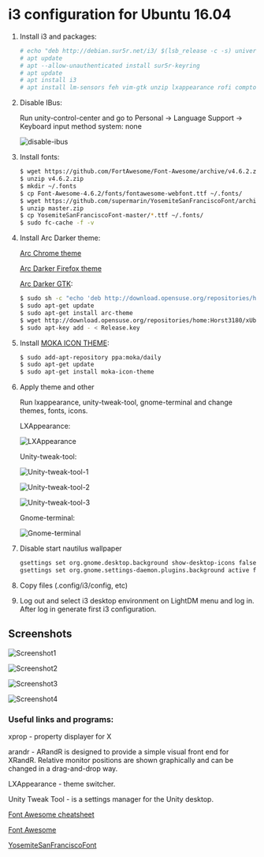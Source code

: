 i3 configuration for Ubuntu 16.04
=================================

1. Install i3 and packages:

    ```bash
    # echo "deb http://debian.sur5r.net/i3/ $(lsb_release -c -s) universe" >> /etc/apt/sources.list
    # apt update
    # apt --allow-unauthenticated install sur5r-keyring
    # apt update
    # apt install i3
    # apt install lm-sensors feh vim-gtk unzip lxappearance rofi compton i3blocks gxkb xfce4-volumed pasystray arandr unity-tweak-tool fonts-hack-ttf
    ```

2. Disable IBus:

    Run unity-control-center and go to Personal -> Language Support -> Keyboard input method system: none

    ![disable-ibus](https://i.gyazo.com/a834400b922d3251d2577b7d3636c871.png)

3. Install fonts:

    ```bash
    $ wget https://github.com/FortAwesome/Font-Awesome/archive/v4.6.2.zip
    $ unzip v4.6.2.zip
    $ mkdir ~/.fonts
    $ cp Font-Awesome-4.6.2/fonts/fontawesome-webfont.ttf ~/.fonts/
    $ wget https://github.com/supermarin/YosemiteSanFranciscoFont/archive/master.zip
    $ unzip master.zip
    $ cp YosemiteSanFranciscoFont-master/*.ttf ~/.fonts/
    $ sudo fc-cache -f -v
    ```

4. Install Arc Darker theme:

    [Arc Chrome theme]

    [Arc Darker Firefox theme]

    [Arc Darker GTK]:

    ```bash
    $ sudo sh -c "echo 'deb http://download.opensuse.org/repositories/home:/Horst3180/xUbuntu_16.04/ /' >> /etc/apt/sources.list.d/arc-theme.list"
    $ sudo apt-get update
    $ sudo apt-get install arc-theme
    $ wget http://download.opensuse.org/repositories/home:Horst3180/xUbuntu_16.04/Release.key
    $ sudo apt-key add - < Release.key
    ```

5. Install [MOKA ICON THEME]:

    ```bash
    $ sudo add-apt-repository ppa:moka/daily
    $ sudo apt-get update
    $ sudo apt-get install moka-icon-theme
    ```

6. Apply theme and other

    Run lxappearance, unity-tweak-tool, gnome-terminal and change themes, fonts, icons.

    LXAppearance:

    ![LXAppearance](https://i.gyazo.com/cb09d9522e8ad794a4b5da4ae8b4a5d3.png)

    Unity-tweak-tool:

    ![Unity-tweak-tool-1](https://i.gyazo.com/fb548639d28250f4c62483e00e888f59.png)

    ![Unity-tweak-tool-2](https://i.gyazo.com/08de9d2438351bb4817966138daf96ef.png)

    ![Unity-tweak-tool-3](https://i.gyazo.com/ee62e20a71194956e3b882b47ba19a56.png)

    Gnome-terminal:

    ![Gnome-terminal](https://i.gyazo.com/189a11871895417a1ef63090032ed9ee.png)

7. Disable start nautilus wallpaper

    ```bash
    gsettings set org.gnome.desktop.background show-desktop-icons false
    gsettings set org.gnome.settings-daemon.plugins.background active false
    ```

8. Copy files (.config/i3/config, etc)

9. Log out and select i3 desktop environment on LightDM menu and log in. After log in generate first i3 configuration.

## Screenshots

![Screenshot1](https://i.gyazo.com/589f14bb2af5dec1a14745050a27391f.png)

![Screenshot2](https://i.gyazo.com/ffbfa10a41c67ace1ee2a7b04b8c6117.png)

![Screenshot3](https://i.gyazo.com/0a63063af0edc799d6be18daab3674a0.png)

![Screenshot4](https://i.gyazo.com/f274d7c33030a20020a05fc52ebb8041.png)

### Useful links and programs:
xprop - property displayer for X

arandr - ARandR is designed to provide a simple visual front end for XRandR.
         Relative monitor positions are shown graphically and can be changed in a drag-and-drop way.

LXAppearance - theme switcher.

Unity Tweak Tool - is a settings manager for the Unity desktop.

[Font Awesome cheatsheet]

[Font Awesome]

[YosemiteSanFranciscoFont]



[Arc Chrome theme]:https://chrome.google.com/webstore/detail/arc-chrome-theme/oedilkkjhpfhjpbgkloomkpjmficnona
[Arc Darker Firefox theme]:https://github.com/horst3180/arc-firefox-theme/releases
[Arc Darker GTK]:https://github.com/horst3180/Arc-theme
[MOKA ICON THEME]:https://snwh.org/moka/download
[Font Awesome cheatsheet]:https://fortawesome.github.io/Font-Awesome/cheatsheet/
[Font Awesome]:https://github.com/FortAwesome/Font-Awesome/releases
[YosemiteSanFranciscoFont]:"https://github.com/supermarin/YosemiteSanFranciscoFont
